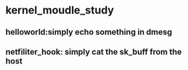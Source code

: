 # kernel_moudle_study


## helloworld:simply echo something in dmesg

## netfiliter_hook: simply cat the sk_buff from the host